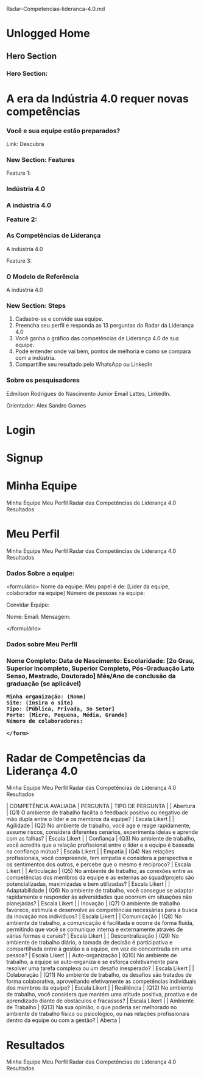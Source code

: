 Radar-Competencias-lideranca-4.0.md


# Unlogged Home

## Hero Section

### Hero Section:
<h1>A era da Indústria 4.0 requer novas competências </h1>
<h3>Você e sua equipe estão preparados? </h3>

Link: Descubra

### New Section: Features

Feature 1: 
<H3> Indústria 4.0 <H3>
<p> A indústria 4.0 </p>

Feature 2: 
<H3> As Competências de Liderança </H3>
<p> A indústria 4.0 </p>

Feature 3: 
<H3> O Modelo de Referência </H3>
<p> A indústria 4.0 </p>

### New Section: Steps

1. Cadastre-se e convide sua equipe. 
2. Preencha seu perfil e responda as 13 perguntas do Radar da Liderança 4.0
3. Você ganha o gráfico das competências de Liderança 4.0 de sua equipe. 
4. Pode entender onde vai bem, pontos de melhoria e como se compara com a indústria.
5. Compartilhe seu resultado pelo WhatsApp ou LinkedIn

### Sobre os pesquisadores

Edmilson Rodrigues do Nascimento Junior
Email
Lattes, LinkedIn.

Orientador: Alex Sandro Gomes

# Login 

# Signup 

# Minha Equipe

<Sidebar>
Minha Equipe
Meu Perfil
Radar das Competências de Liderança 4.0
Resultados
</Sidebar>

<main>

</main>

# Meu Perfil

<Sidebar>
Minha Equipe
Meu Perfil
Radar das Competências de Liderança 4.0
Resultados
</Sidebar>

<main>
<h3> Dados Sobre a equipe: </h3> 

<formulário>
Nome da equipe: 
Meu papel é de: [Líder da equipe, colaborador na equipe]
Número de pessoas na equipe: 

Convidar Equipe:

<form>
Nome: 
Email: 
Mensagem:

</formulário>

</main>

<main>

<h3> Dados sobre Meu Perfil <h3>
    <form>
    Nome Completo: 
    Data de Nascimento: 
    Escolaridade: [2o Grau, Superior Incompleto, Superior Completo, Pós-Graduação Lato Senso, Mestrado, Doutorado]
    Mês/Ano de conclusão da graduação (se aplicável)

    Minha organização: (Nome)
    Site: (Insira o site) 
    Tipo: [Pública, Privada, 3o Setor]
    Porte: [Micro, Pequena, Média, Grande]
    Número de colaboradores:

    </form>
</main>

# Radar de Competências da Liderança 4.0

<Sidebar>
Minha Equipe
Meu Perfil
Radar das Competências de Liderança 4.0
Resultados
</Sidebar>

<main>
<form>

| COMPETÊNCIA AVALIADA | PERGUNTA | TIPO DE PERGUNTA |
| Abertura | (Q1) O ambiente de trabalho facilita o feedback positivo ou negativo de mão dupla entre o líder e os membros da equipe? | Escala Likert |
| Agilidade | (Q2) No ambiente de trabalho, você age e reage rapidamente, assume riscos, considera diferentes cenários, experimenta ideias e aprende com as falhas? | Escala Likert |
| Confiança | (Q3) No ambiente de trabalho, você acredita que a relação profissional entre o líder e a equipe é baseada na confiança mútua? | Escala Likert |
| Empatia | (Q4) Nas relações profissionais, você compreende, tem empatia e considera a perspectiva e os sentimentos dos outros, e percebe que o mesmo é recíproco? | Escala Likert |
| Articulação | (Q5) No ambiente de trabalho, as conexões entre as competências dos membros da equipe e as externas ao squad/projeto são potencializadas, maximizadas e bem utilizadas? | Escala Likert |
| Adaptabilidade | (Q6) No ambiente de trabalho, você consegue se adaptar rapidamente e responder às adversidades que ocorrem em situações não planejadas? | Escala Likert |
| Inovação | (Q7) O ambiente de trabalho favorece, estimula e desenvolve as competências necessárias para a busca da inovação nos indivíduos? | Escala Likert |
| Comunicação | (Q8) No ambiente de trabalho, a comunicação é facilitada e ocorre de forma fluida, permitindo que você se comunique interna e externamente através de várias formas e canais? | Escala Likert |
| Descentralização | (Q9) No ambiente de trabalho diário, a tomada de decisão é participativa e compartilhada entre a gestão e a equipe, em vez de concentrada em uma pessoa? | Escala Likert |
| Auto-organização | (Q10) No ambiente de trabalho, a equipe se auto-organiza e se esforça coletivamente para resolver uma tarefa complexa ou um desafio inesperado? | Escala Likert |
| Colaboração | (Q11) No ambiente de trabalho, os desafios são tratados de forma colaborativa, aproveitando efetivamente as competências individuais dos membros da equipe? | Escala Likert |
| Resiliência | (Q12) No ambiente de trabalho, você considera que mantém uma atitude positiva, proativa e de aprendizado diante de obstáculos e fracassos? | Escala Likert |
| Ambiente de Trabalho | (Q13) Na sua opinião, o que poderia ser melhorado no ambiente de trabalho físico ou psicológico, ou nas relações profissionais dentro da equipe ou com a gestão? | Aberta |

</form>


</main>

# Resultados

<Sidebar>
Minha Equipe
Meu Perfil
Radar das Competências de Liderança 4.0
Resultados
</Sidebar>

<main>
<radar-graph>

</radar-graph>
</main>